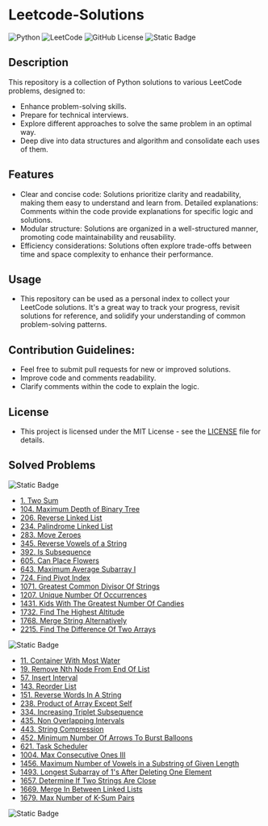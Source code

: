 # Leetcode-Solutions

![Python](https://img.shields.io/badge/python-3670A0?style=for-the-badge&logo=python&logoColor=ffdd54)
![LeetCode](https://img.shields.io/badge/LeetCode-000000?style=for-the-badge&logo=LeetCode&logoColor=#d16c06)
![GitHub License](https://img.shields.io/github/license/MarcoBasileDev/Leetcode-Solutions?style=for-the-badge)
![Static Badge](https://img.shields.io/badge/algorithms%20and%20data%20structures-blue?style=for-the-badge)

## Description

This repository is a collection of Python solutions to various LeetCode problems, designed to:

- Enhance problem-solving skills.
- Prepare for technical interviews.
- Explore different approaches to solve the same problem in an optimal way.
- Deep dive into data structures and algorithm and consolidate each uses of them.

## Features

- Clear and concise code: Solutions prioritize clarity and readability, making them easy to understand and learn from.
  Detailed explanations: Comments within the code provide explanations for specific logic and solutions.
- Modular structure: Solutions are organized in a well-structured manner, promoting code maintainability and reusability.
- Efficiency considerations: Solutions often explore trade-offs between time and space complexity to enhance their performance.

## Usage

- This repository can be used as a personal index to collect your LeetCode solutions. It's a great way to track your progress, revisit solutions for reference, and solidify your understanding of common problem-solving patterns.

## Contribution Guidelines:

- Feel free to submit pull requests for new or improved solutions.
- Improve code and comments readability.
- Clarify comments within the code to explain the logic.

## License

- This project is licensed under the MIT License - see the [LICENSE](https://github.com/MarcoBasileDev/Leetcode-Solutions/blob/main/README.md) file for details.

## Solved Problems

![Static Badge](https://img.shields.io/badge/LeetCode%20Easy%20-green?style=for-the-badge)

- [1. Two Sum](https://github.com/MarcoBasileDev/Leetcode-Solutions/blob/main/Solutions/1-TwoSum.py)
- [104. Maximum Depth of Binary Tree](https://github.com/MarcoBasileDev/Leetcode-Solutions/blob/main/Solutions/104-MaximumDepthOfBinaryTree.py)
- [206. Reverse Linked List](https://github.com/MarcoBasileDev/Leetcode-Solutions/blob/main/Solutions/206-ReverseLinkedList.py)
- [234. Palindrome Linked List](https://github.com/MarcoBasileDev/Leetcode-Solutions/blob/main/Solutions/234-PalindromeLinkedList.py)
- [283. Move Zeroes](https://github.com/MarcoBasileDev/Leetcode-Solutions/blob/main/Solutions/283-MoveZeroes.py)
- [345. Reverse Vowels of a String](https://github.com/MarcoBasileDev/Leetcode-Solutions/blob/main/Solutions/345-ReverseVowelsOfAString.py)
- [392. Is Subsequence](https://github.com/MarcoBasileDev/Leetcode-Solutions/blob/main/Solutions/392-IsSubsequence.py)
- [605. Can Place Flowers](https://github.com/MarcoBasileDev/Leetcode-Solutions/blob/main/Solutions/605-CanPlaceFlowers.py)
- [643. Maximum Average Subarray I](https://github.com/MarcoBasileDev/Leetcode-Solutions/blob/main/Solutions/643-MaximumAverageSubarrayI.py)
- [724. Find Pivot Index](https://github.com/MarcoBasileDev/Leetcode-Solutions/blob/main/Solutions/724-FindPivotIndex.py)
- [1071. Greatest Common Divisor Of Strings](https://github.com/MarcoBasileDev/Leetcode-Solutions/blob/main/Solutions/1071-GreatestCommonDivisorOfStrings.py)
- [1207. Unique Number Of Occurrences](https://github.com/MarcoBasileDev/Leetcode-Solutions/blob/main/Solutions/1207-UniqueNumberOfOccurrences.py)
- [1431. Kids With The Greatest Number Of Candies](https://github.com/MarcoBasileDev/Leetcode-Solutions/blob/main/Solutions/1431-KidsWithTheGreatestNumberOfCandies.py)
- [1732. Find The Highest Altitude](https://github.com/MarcoBasileDev/Leetcode-Solutions/blob/main/Solutions/1732-FindTheHighestAltitude.py)
- [1768. Merge String Alternatively](https://github.com/MarcoBasileDev/Leetcode-Solutions/blob/main/Solutions/1768-MergeStringAlternatively.py)
- [2215. Find The Difference Of Two Arrays](https://github.com/MarcoBasileDev/Leetcode-Solutions/blob/main/Solutions/2215-FindTheDifferenceOfTwoArrays.py)

![Static Badge](https://img.shields.io/badge/LeetCode%20Medium%20-yellow?style=for-the-badge)

- [11. Container With Most Water](https://github.com/MarcoBasileDev/Leetcode-Solutions/blob/main/Solutions/11-ContainerWithMostWater.py)
- [19. Remove Nth Node From End Of List](https://github.com/MarcoBasileDev/Leetcode-Solutions/blob/main/Solutions/19-RemoveNthNodeFromEndOfList.py)
- [57. Insert Interval](https://github.com/MarcoBasileDev/Leetcode-Solutions/blob/main/Solutions/57-InsertInverval.py)
- [143. Reorder List](https://github.com/MarcoBasileDev/Leetcode-Solutions/blob/main/Solutions/143-ReorderList.py)
- [151. Reverse Words In A String](https://github.com/MarcoBasileDev/Leetcode-Solutions/blob/main/Solutions/151-ReverseWordsInAString.py)
- [238. Product of Array Except Self](https://github.com/MarcoBasileDev/Leetcode-Solutions/blob/main/Solutions/238-ProductOfArrayExceptSelf.py)
- [334. Increasing Triplet Subsequence](https://github.com/MarcoBasileDev/Leetcode-Solutions/blob/main/Solutions/334-IncreasingTripletSubsequence.py)
- [435. Non Overlapping Intervals](https://github.com/MarcoBasileDev/Leetcode-Solutions/blob/main/Solutions/435-NonOverlappingIntervals.py)
- [443. String Compression](https://github.com/MarcoBasileDev/Leetcode-Solutions/blob/main/Solutions/443-StringCompression.py)
- [452. Minimum Number Of Arrows To Burst Balloons](https://github.com/MarcoBasileDev/Leetcode-Solutions/blob/main/Solutions/452-MinimumNumberOfArrowsToBurstBalloons.py)
- [621. Task Scheduler](https://github.com/MarcoBasileDev/Leetcode-Solutions/blob/main/Solutions/621-TaskScheduler.py)
- [1004. Max Consecutive Ones III](https://github.com/MarcoBasileDev/Leetcode-Solutions/blob/main/Solutions/1004-MaxConsecutiveOnesIII.py)
- [1456. Maximum Number of Vowels in a Substring of Given Length](https://github.com/MarcoBasileDev/Leetcode-Solutions/blob/main/Solutions/1456-MaximumNumberOfVowelsInASubstringOfGivenLength.py)
- [1493. Longest Subarray of 1's After Deleting One Element](https://github.com/MarcoBasileDev/Leetcode-Solutions/blob/main/Solutions/1493-LongestSubarrayOf1sAfterDeletingOneElement.py)
- [1657. Determine If Two Strings Are Close](https://github.com/MarcoBasileDev/Leetcode-Solutions/blob/main/Solutions/1657-DetermineIfTwoStringsAreClose.py)
- [1669. Merge In Between Linked Lists](https://github.com/MarcoBasileDev/Leetcode-Solutions/blob/main/Solutions/1669-MergeInBetweenLinkedLists.py)
- [1679. Max Number of K-Sum Pairs](https://github.com/MarcoBasileDev/Leetcode-Solutions/blob/main/Solutions/1679-MaxNumberOfKSumPairs.py)

![Static Badge](https://img.shields.io/badge/LeetCode%20Hard%20-red?style=for-the-badge)
